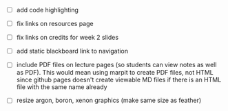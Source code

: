 - [ ] add code highlighting
- [ ] fix links on resources page
- [ ] fix links on credits for week 2 slides
- [ ] add static blackboard link to navigation
- [ ] include PDF files on lecture pages (so students can view notes as well as PDF). This would mean using marpit to create PDF files, not HTML since github pages doesn't create viewable MD files if there is an HTML file with the same name already
- [ ] resize argon, boron, xenon graphics (make same size as feather)

